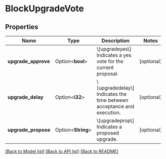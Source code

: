# BlockUpgradeVote

## Properties

Name | Type | Description | Notes
------------ | ------------- | ------------- | -------------
**upgrade_approve** | Option<**bool**> | \\[upgradeyes\\] Indicates a yes vote for the current proposal. | [optional]
**upgrade_delay** | Option<**i32**> | \\[upgradedelay\\] Indicates the time between acceptance and execution. | [optional]
**upgrade_propose** | Option<**String**> | \\[upgradeprop\\] Indicates a proposed upgrade. | [optional]

[[Back to Model list]](../README.md#documentation-for-models) [[Back to API list]](../README.md#documentation-for-api-endpoints) [[Back to README]](../README.md)


